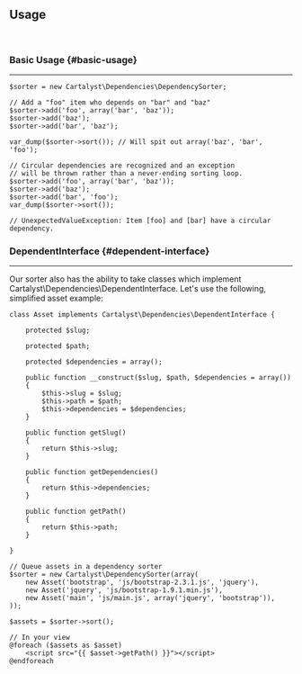## Usage

&nbsp;

### Basic Usage {#basic-usage}

---

	$sorter = new Cartalyst\Dependencies\DependencySorter;

	// Add a "foo" item who depends on "bar" and "baz"
	$sorter->add('foo', array('bar', 'baz'));
	$sorter->add('baz');
	$sorter->add('bar', 'baz');

	var_dump($sorter->sort()); // Will spit out array('baz', 'bar', 'foo');

	// Circular dependencies are recognized and an exception
	// will be thrown rather than a never-ending sorting loop.
	$sorter->add('foo', array('bar', 'baz'));
	$sorter->add('baz');
	$sorter->add('bar', 'foo');
	var_dump($sorter->sort());

	// UnexpectedValueException: Item [foo] and [bar] have a circular dependency.

### DependentInterface {#dependent-interface}

---

Our sorter also has the ability to take classes which implement Cartalyst\Dependencies\DependentInterface. Let's use the following, simplified asset example:

	class Asset implements Cartalyst\Dependencies\DependentInterface {

	    protected $slug;

	    protected $path;

	    protected $dependencies = array();

	    public function __construct($slug, $path, $dependencies = array())
	    {
	        $this->slug = $slug;
	        $this->path = $path;
	        $this->dependencies = $dependencies;
	    }

	    public function getSlug()
	    {
	        return $this->slug;
	    }

	    public function getDependencies()
	    {
	        return $this->dependencies;
	    }

	    public function getPath()
	    {
	        return $this->path;
	    }

	}

	// Queue assets in a dependency sorter
	$sorter = new Cartalyst\DependencySorter(array(
	    new Asset('bootstrap', 'js/bootstrap-2.3.1.js', 'jquery'),
	    new Asset('jquery', 'js/bootstrap-1.9.1.min.js'),
	    new Asset('main', 'js/main.js', array('jquery', 'bootstrap')),
	));

	$assets = $sorter->sort();

	// In your view
	@foreach ($assets as $asset)
	    <script src="{{ $asset->getPath() }}"></script>
	@endforeach

